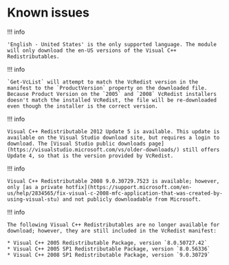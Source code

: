 # Known issues

!!! info

    'English - United States' is the only supported language. The module will only download the en-US versions of the Visual C++ Redistributables.

!!! info

    `Get-VcList` will attempt to match the VcRedist version in the manifest to the `ProductVersion` property on the downloaded file. Because Product Version on the `2005` and `2008` VcRedist installers doesn't match the installed VcRedist, the file will be re-downloaded even though the installer is the correct version.

!!! info

    Visual C++ Redistributable 2012 Update 5 is available. This update is available on the Visual Studio download site, but requires a login to download. The [Visual Studio public downloads page](https://visualstudio.microsoft.com/vs/older-downloads/) still offers Update 4, so that is the version provided by VcRedist.

!!! info

    Visual C++ Redistributable 2008 9.0.30729.7523 is available; however, only [as a private hotfix](https://support.microsoft.com/en-us/help/2834565/fix-visual-c-2008-mfc-application-that-was-created-by-using-visual-stu) and not publicly downloadable from Microsoft.

!!! info

    The following Visual C++ Redistributables are no longer available for download; however, they are still included in the VcRedist manifest:
 
    * Visual C++ 2005 Redistributable Package, version `8.0.50727.42`
    * Visual C++ 2005 SP1 Redistributable Package, version `8.0.56336`
    * Visual C++ 2008 SP1 Redistributable Package, version `9.0.30729`
